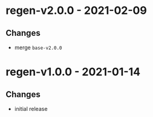# regen-v2.0.0 - 2021-02-09

## Changes
- merge `base-v2.0.0`
# regen-v1.0.0 - 2021-01-14

## Changes
- initial release

